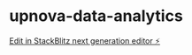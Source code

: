 # upnova-data-analytics

[Edit in StackBlitz next generation editor ⚡️](https://stackblitz.com/~/github.com/chuson1996/upnova-data-analytics)